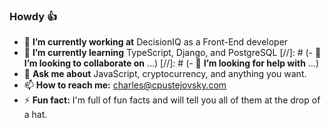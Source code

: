 ### Howdy 👍 

- 🔭 **I’m currently working at** DecisionIQ as a Front-End developer
- 🌱 **I’m currently learning** TypeScript, Django, and PostgreSQL
[//]: # (- 👯 **I’m looking to collaborate on** ...)
[//]: # (- 🤔 **I’m looking for help with** ...)
- 💬 **Ask me about** JavaScript, cryptocurrency, and anything you want.
- 📫 **How to reach me:** [charles@cpustejovsky.com](mailto:charles@cpustejovsky.com)
- ⚡ **Fun fact:** I'm full of fun facts and will tell you all of them at the drop of a hat.
